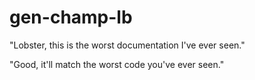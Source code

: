 # gen-champ-lb

"Lobster, this is the worst documentation I've ever seen."

"Good, it'll match the worst code you've ever seen."
